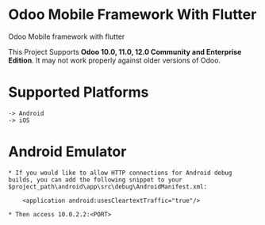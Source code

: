 # Odoo Mobile Framework With Flutter
Odoo Mobile framework with flutter

This Project Supports **Odoo 10.0, 11.0, 12.0 Community and Enterprise Edition**. It may not work properly against older versions of Odoo.

# Supported Platforms
    -> Android
    -> iOS
    
# Android Emulator

    * If you would like to allow HTTP connections for Android debug builds, you can add the following snippet to your $project_path\android\app\src\debug\AndroidManifest.xml:

        <application android:usesCleartextTraffic="true"/>

    * Then access 10.0.2.2:<PORT>
